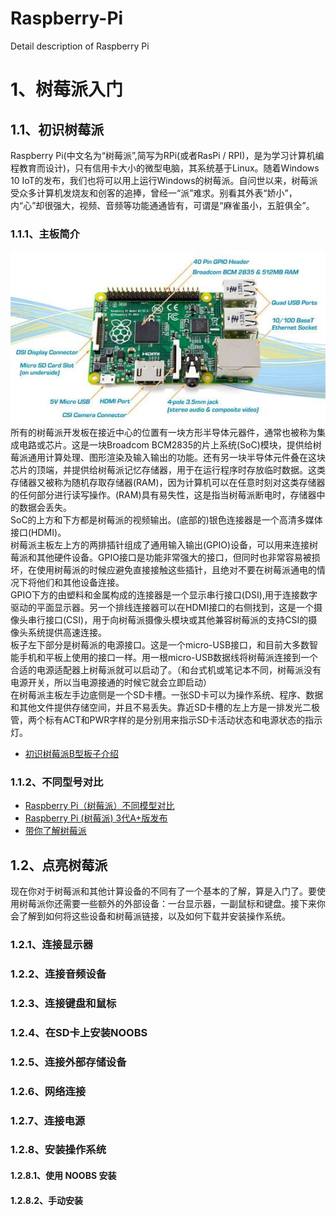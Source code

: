 # Raspberry-Pi
Detail description of Raspberry Pi
# 1、树莓派入门
## 1.1、初识树莓派
Raspberry Pi(中文名为“树莓派”,简写为RPi(或者RasPi / RPI)，是为学习计算机编程教育而设计)，只有信用卡大小的微型电脑，其系统基于Linux。随着Windows 10 IoT的发布，我们也将可以用上运行Windows的树莓派。自问世以来，树莓派受众多计算机发烧友和创客的追捧，曾经一“派”难求。别看其外表“娇小”，内“心”却很强大，视频、音频等功能通通皆有，可谓是“麻雀虽小，五脏俱全”。
### 1.1.1、主板简介
![树莓派开发板](https://github.com/wly4977/Raspberry-Pi/raw/master/timg.jpg)  
所有的树莓派开发板在接近中心的位置有一块方形半导体元器件，通常也被称为集成电路或芯片。这是一块Broadcom BCM2835的片上系统(SoC)模块，提供给树莓派通用计算处理、图形渲染及输入输出的功能。还有另一块半导体元件叠在这块芯片的顶端，并提供给树莓派记忆存储器，用于在运行程序时存放临时数据。这类存储器又被称为随机存取存储器(RAM)，因为计算机可以在任意时刻对这类存储器的任何部分进行读写操作。(RAM)具有易失性，这是指当树莓派断电时，存储器中的数据会丢失。  
SoC的上方和下方都是树莓派的视频输出。(底部的)银色连接器是一个高清多媒体接口(HDMI)。  
树莓派主板左上方的两排插针组成了通用输入输出(GPIO)设备，可以用来连接树莓派和其他硬件设备。GPIO接口是功能非常强大的接口，但同时也非常容易被损坏，在使用树莓派的时候应避免直接接触这些插针，且绝对不要在树莓派通电的情况下将他们和其他设备连接。  
GPIO下方的由塑料和金属构成的连接器是一个显示串行接口(DSI),用于连接数字驱动的平面显示器。另一个排线连接器可以在HDMI接口的右侧找到，这是一个摄像头串行接口(CSI)，用于向树莓派摄像头模块或其他兼容树莓派的支持CSI的摄像头系统提供高速连接。  
板子左下部分是树莓派的电源接口。这是一个micro-USB接口，和目前大多数智能手机和平板上使用的接口一样。用一根micro-USB数据线将树莓派连接到一个合适的电源适配器上树莓派就可以启动了。（和台式机或笔记本不同，树莓派没有电源开关，所以当电源接通的时候它就会立即启动）  
在树莓派主板左手边底侧是一个SD卡槽。一张SD卡可以为操作系统、程序、数据和其他文件提供存储空间，并且不易丢失。靠近SD卡槽的左上方是一排发光二极管，两个标有ACT和PWR字样的是分别用来指示SD卡活动状态和电源状态的指示灯。  
* [初识树莓派B型板子介绍](https://baijiahao.baidu.com/s?id=1588317828844354897&wfr=spider&for=pc)
### 1.1.2、不同型号对比
* [Raspberry Pi（树莓派）不同模型对比](https://blog.csdn.net/baidu_31437863/article/details/82942571)  
* [Raspberry Pi (树莓派) 3代A+版发布](http://shumeipai.nxez.com/2018/11/15/new-product-raspberry-pi-3-model-a.html)  
* [带你了解树莓派](https://blog.csdn.net/zuoninger/article/details/80121136?utm_source=blogxgwz8)
## 1.2、点亮树莓派
现在你对于树莓派和其他计算设备的不同有了一个基本的了解，算是入门了。要使用树莓派你还需要一些额外的外部设备：一台显示器，一副鼠标和键盘。接下来你会了解到如何将这些设备和树莓派链接，以及如何下载并安装操作系统。  
### 1.2.1、连接显示器
### 1.2.2、连接音频设备
### 1.2.3、连接键盘和鼠标
### 1.2.4、在SD卡上安装NOOBS
### 1.2.5、连接外部存储设备
### 1.2.6、网络连接
### 1.2.7、连接电源
### 1.2.8、安装操作系统
#### 1.2.8.1、使用 NOOBS 安装
#### 1.2.8.2、手动安装

